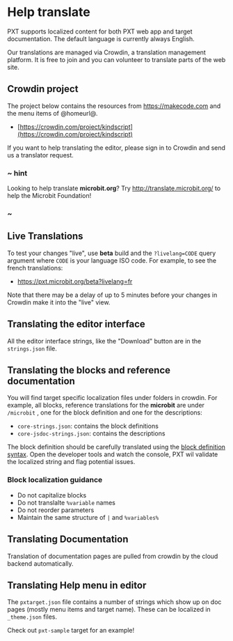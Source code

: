 # Help translate

PXT supports localized content for both PXT web app and target documentation.
The default language is currently always English.

Our translations are managed via Crowdin, a translation management platform. It is free to join
and you can volunteer to translate parts of the web site.

## Crowdin project

The project below contains the resources from https://makecode.com and the menu items of @homeurl@.

* [https://crowdin.com/project/kindscript](https://crowdin.com/project/kindscript)

If you want to help translating the editor, please sign in to Crowdin and send us a translator request.

### ~ hint

Looking to help translate **microbit.org**? Try http://translate.microbit.org/ to help the Microbit Foundation!

### ~

## Live Translations

To test your changes "live", use **beta** build and the ``?livelang=CODE`` query argument where ``CODE`` is your language ISO code. For example, to see the french translations:

* https://pxt.microbit.org/beta?livelang=fr

Note that there may be a delay of up to 5 minutes before your changes in Crowdin make it into the "live" view.

## Translating the editor interface

All the editor interface strings, like the "Download" button are in the ``strings.json`` file.

## Translating the blocks and reference documentation

You will find target specific localization files under folders in crowdin. For example, all blocks, reference translations for the **microbit** are under ``/microbit`` , one for the block definition and one for the descriptions:

* ``core-strings.json``: contains the block definitions
* ``core-jsdoc-strings.json``: contains the descriptions

The block definition should be carefully translated using the [block definition syntax](https://makecode.com/defining-blocks). 
Open the developer tools and watch the console, PXT wil validate the localized string and flag potential issues.

### Block localization guidance

* Do not capitalize blocks
* Do not translalte ``%variable`` names
* Do not reorder parameters
* Maintain the same structure of ``|`` and ``%variables%``

## Translating Documentation

Translation of documentation pages are pulled from crowdin by the cloud backend automatically.

## Translating Help menu in editor

The `pxtarget.json` file contains a number of strings which
show up on doc pages (mostly menu items and target name). These can
be localized in ``_theme.json`` files. 

Check out `pxt-sample` target for an example!
